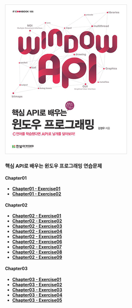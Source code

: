 <img src="image/book.jpg"/>
<br/>

### 핵심 API로 배우는 윈도우 프로그래밍 연습문제

#### Chapter01
- **[Chapter01 - Exercise01](/Chapter01/Exercise01/)**
- **[Chapter01 - Exercise02](/Chapter01/Exercise02/)**
#### Chapter02
- **[Chapter02 - Exercise01](/Chapter02/Exercise01/)**
- **[Chapter02 - Exercise02](/Chapter02/Exercise02/)**
- **[Chapter02 - Exercise03](/Chapter02/Exercise03/)**
- **[Chapter02 - Exercise04](/Chapter02/Exercise04/)**
- **[Chapter02 - Exercise05](/Chapter02/Exercise05/)**
- **[Chapter02 - Exercise06](/Chapter02/Exercise06/)**
- **[Chapter02 - Exercise07](/Chapter02/Exercise07/)**
- **[Chapter02 - Exercise08](/Chapter02/Exercise08/)**
- **[Chapter02 - Exercise09](/Chapter02/Exercise09/)**
#### Chapter03
- **[Chapter03 - Exercise01](/Chapter03/Exercise01/)**
- **[Chapter03 - Exercise02](/Chapter03/Exercise02/)**
- **[Chapter03 - Exercise03](/Chapter03/Exercise03/)**
- **[Chapter03 - Exercise04](/Chapter03/Exercise04/)**
- **[Chapter03 - Exercise05](/Chapter03/Exercise05/)**